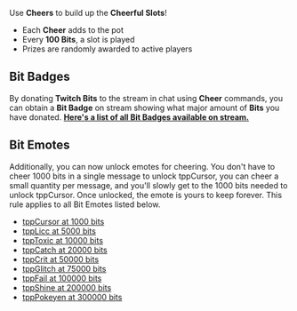 Use **Cheers** to build up the **Cheerful Slots**!

- Each **Cheer** adds to the pot
- Every **100 Bits**, a slot is played
- Prizes are randomly awarded to active players

## Bit Badges

By donating **Twitch Bits** to the stream in chat using **Cheer** commands, you can obtain a **Bit Badge** on stream showing what major amount of **Bits** you have donated. [**Here's a list of all Bit Badges available on stream.**](https://cdn.discordapp.com/attachments/150179304896987136/739481414809944074/unknown.png)

## Bit Emotes

Additionally, you can now unlock emotes for cheering. You don't have to cheer 1000 bits in a single message to unlock tppCursor, you can cheer a small quantity per message, and you'll slowly get to the 1000 bits needed to unlock tppCursor. Once unlocked, the emote is yours to keep forever. This rule applies to all Bit Emotes listed below.

- [tppCursor at 1000 bits](https://static-cdn.jtvnw.net/emoticons/v1/emotesv2_e9618b637f1e4d87b11d6de17677eeb6/4.0)
- [tppLicc at 5000 bits](https://static-cdn.jtvnw.net/emoticons/v1/emotesv2_c972f0d70234408b9eee606c41b39b90/4.0)
- [tppToxic at 10000 bits](https://static-cdn.jtvnw.net/emoticons/v1/emotesv2_4059afa2d0ba4094b6a027e83c08754c/4.0)
- [tppCatch at 20000 bits](https://static-cdn.jtvnw.net/emoticons/v1/emotesv2_4aabcdb3df134b5b983ad5f94c117b44/4.0)
- [tppCrit at 50000 bits](https://static-cdn.jtvnw.net/emoticons/v1/emotesv2_1c1c423b2bff4943afbc8834fedda5a6/4.0)
- [tppGlitch at 75000 bits](https://static-cdn.jtvnw.net/emoticons/v1/emotesv2_a2618ae9a2ce4fc6ac3a779c5fcdda58/4.0)
- [tppFail at 100000 bits](https://static-cdn.jtvnw.net/emoticons/v1/emotesv2_fa7202c7336a4ac8a771226589535717/4.0)
- [tppShine at 200000 bits](https://static-cdn.jtvnw.net/emoticons/v1/emotesv2_8f65895b5b7c443e8b1a645bc485aaba/4.0)
- [tppPokeyen at 300000 bits](https://static-cdn.jtvnw.net/emoticons/v1/emotesv2_e2fb6eb850f2418b884c4080079b0372/4.0)